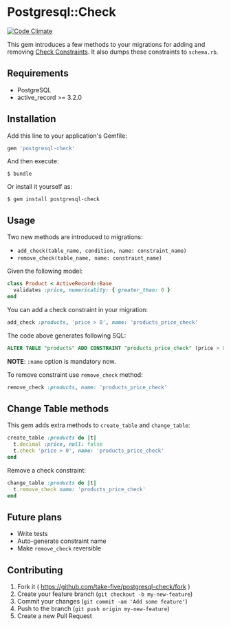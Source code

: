 # Postgresql::Check

[![Code Climate](https://codeclimate.com/github/take-five/postgresql-check/badges/gpa.svg)](https://codeclimate.com/github/take-five/postgresql-check)

This gem introduces a few methods to your migrations for adding and removing
[Check Constraints](http://www.postgresql.org/docs/9.3/static/ddl-constraints.html).
It also dumps these constraints to `schema.rb`.

## Requirements

* PostgreSQL
* active_record >= 3.2.0

## Installation

Add this line to your application's Gemfile:

```ruby
gem 'postgresql-check'
```

And then execute:

    $ bundle

Or install it yourself as:

    $ gem install postgresql-check

## Usage

Two new methods are introduced to migrations:

* `add_check(table_name, condition, name: constraint_name)`
* `remove_check(table_name, name: constraint_name)`

Given the following model:

```ruby
class Product < ActiveRecord::Base
  validates :price, numericality: { greater_than: 0 }
end
```

You can add a check constraint in your migration:

```ruby
add_check :products, 'price > 0', name: 'products_price_check'
```

The code above generates following SQL:

```sql
ALTER TABLE "products" ADD CONSTRAINT "products_price_check" (price > 0)
```

**NOTE**: `:name` option is mandatory now.

To remove constraint use `remove_check` method:

```ruby
remove_check :products, name: 'products_price_check'
```

## Change Table methods

This gem adds extra methods to `create_table` and `change_table`:

```ruby
create_table :products do |t|
  t.decimal :price, null: false
  t.check 'price > 0', name: 'products_price_check'
end
```

Remove a check constraint:

```ruby
change_table :products do |t|
  t.remove_check name: 'products_price_check'
end
```

## Future plans

* Write tests
* Auto-generate constraint name
* Make `remove_check` reversible

## Contributing

1. Fork it ( https://github.com/take-five/postgresql-check/fork )
2. Create your feature branch (`git checkout -b my-new-feature`)
3. Commit your changes (`git commit -am 'Add some feature'`)
4. Push to the branch (`git push origin my-new-feature`)
5. Create a new Pull Request

